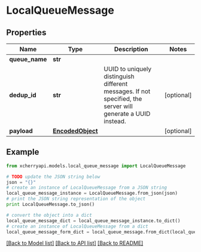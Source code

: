 # LocalQueueMessage


## Properties
Name | Type | Description | Notes
------------ | ------------- | ------------- | -------------
**queue_name** | **str** |  | 
**dedup_id** | **str** | UUID to uniquely distinguish different messages. If not specified, the server will generate a UUID instead. | [optional] 
**payload** | [**EncodedObject**](EncodedObject.md) |  | [optional] 

## Example

```python
from xcherryapi.models.local_queue_message import LocalQueueMessage

# TODO update the JSON string below
json = "{}"
# create an instance of LocalQueueMessage from a JSON string
local_queue_message_instance = LocalQueueMessage.from_json(json)
# print the JSON string representation of the object
print LocalQueueMessage.to_json()

# convert the object into a dict
local_queue_message_dict = local_queue_message_instance.to_dict()
# create an instance of LocalQueueMessage from a dict
local_queue_message_form_dict = local_queue_message.from_dict(local_queue_message_dict)
```
[[Back to Model list]](../README.md#documentation-for-models) [[Back to API list]](../README.md#documentation-for-api-endpoints) [[Back to README]](../README.md)


